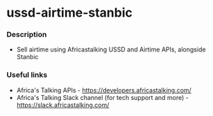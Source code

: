 # ussd-airtime-stanbic

### Description
- Sell airtime using Africastalking USSD and Airtime APIs, alongside Stanbic

### Useful links
- Africa's Talking APIs - https://developers.africastalking.com/
- Africa's Talking Slack channel (for tech support and more) - https://slack.africastalking.com/